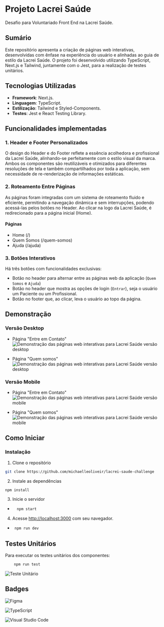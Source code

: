 # Projeto Lacrei Saúde

Desafio para Voluntariado Front End na Lacrei Saúde.


## Sumário

Este repositório apresenta a criação de páginas web interativas, desenvolvidas com ênfase na experiência do usuário e alinhadas ao guia de estilo da Lacrei Saúde. O projeto foi desenvolvido utilizando TypeScript, Next.js e Tailwind, juntamente com o Jest, para a realização de testes unitários.

## Tecnologias Utilizadas

- **Framework**: Next.js.
- **Linguagem**: TypeScript.
- **Estilização**: Tailwind e Styled-Components.
- **Testes**: Jest e React Testing Library.

## Funcionalidades implementadas

### 1. Header e Footer Personalizados

O design do Header e do Footer reflete a essência acolhedora e profissional da Lacrei Saúde, alinhando-se perfeitamente com o estilo visual da marca. Ambos os componentes são reutilizáveis e otimizados para diferentes resoluções de tela e também compartilhados por toda a aplicação, sem necessidade de re-renderização de informações estáticas.

### 2. Roteamento Entre Páginas

As páginas foram integradas com um sistema de roteamento fluido e eficiente, permitindo a navegação dinâmica e sem interrupções, podendo acessá-las pelos botões no Header. Ao clicar na logo da Lacrei Saúde, é redirecionado para a página inicial (Home).

#### Páginas

- Home (/)
- Quem Somos (/quem-somos)
- Ajuda (/ajuda)

### 3. Botões Interativos

Há três botões com funcionalidades exclusivas:

- Botão no header para alternar entre as páginas web da aplicação (`Quem Somos` e `Ajuda`)
- Botão no header que mostra as opções de login (`Entrar`), seja o usuário um Paciente ou um Profissional.
- Botão no footer que, ao clicar, leva o usuário ao topo da página.


## Demonstração

### Versão Desktop

- Página "Entre em Contato"
![Demonstração das páginas web interativas para Lacrei Saúde versão desktop](https://i.postimg.cc/vBQWNzSt/Captura-de-tela-2025-03-12-220632.png)

- Página "Quem somos"
![Demonstração das páginas web interativas para Lacrei Saúde versão desktop](https://i.postimg.cc/vZFxKh4x/Captura-de-tela-2025-03-12-220714.png)

### Versão Mobile

- Página "Entre em Contato"
![Demonstração das páginas web interativas para Lacrei Saúde versão mobile](https://i.postimg.cc/j2fPWFWK/Captura-de-tela-2025-03-12-221048.png)

- Página "Quem somos"
![Demonstração das páginas web interativas para Lacrei Saúde versão mobile](https://i.postimg.cc/CLt9pB0q/Captura-de-tela-2025-03-12-221153.png)

## Como Iniciar

### Instalação

1. Clone o repositório

```bash
git clone https://github.com/michaelleoliveir/lacrei-saude-challenge
```

2. Instale as dependências

```bash
npm install
```

3. Inicie o servidor

- ```bash
    npm start
  ```

4. Acesse [http://localhost:3000](http://localhost:3000) com seu navegador.

- ```bash
   npm run dev
  ```

## Testes Unitários

Para executar os testes unitários dos componentes:

```bash
    npm run test
```

![Teste Unitário](https://i.postimg.cc/9fb9Z2gW/Captura-de-tela-2025-03-12-220409.png)
## Badges

![Figma](https://img.shields.io/badge/figma-%23F24E1E.svg?style=for-the-badge&logo=figma&logoColor=white)

![TypeScript](https://img.shields.io/badge/typescript-%23007ACC.svg?style=for-the-badge&logo=typescript&logoColor=white)

![Visual Studio Code](https://img.shields.io/badge/Visual%20Studio%20Code-0078d7.svg?style=for-the-badge&logo=visual-studio-code&logoColor=white)